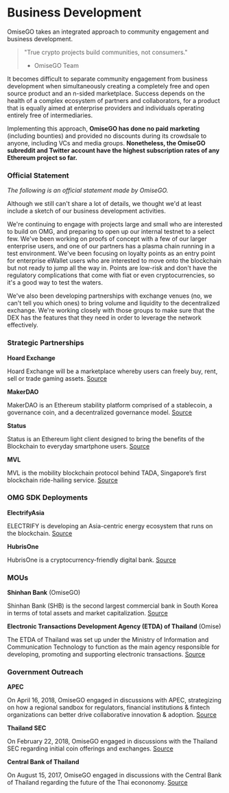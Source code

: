 # Business Development

OmiseGO takes an integrated approach to community engagement and business development. 

> "True crypto projects build communities, not consumers."
> - OmiseGO Team

It becomes difficult to separate community engagement from business development when simultaneously creating a completely free and open source product and an n-sided marketplace. Success depends on the health of a complex ecosystem of partners and collaborators, for a product that is equally aimed at enterprise providers and individuals operating entirely free of intermediaries.

Implementing this approach, **OmiseGO has done no paid marketing** (including bounties) and provided no discounts during its crowdsale to anyone, including VCs and media groups. **Nonetheless, the OmiseGO subreddit and Twitter account have the highest subscription rates of any Ethereum project so far.** 


### Official Statement

_The following is an official statement made by OmiseGO._

Although we still can't share a lot of details, we thought we'd at least include a sketch of our business development activities.

We're continuing to engage with projects large and small who are interested to build on OMG, and preparing to open up our internal testnet to a select few. We've been working on proofs of concept with a few of our larger enterprise users, and one of our partners has a plasma chain running in a test environment. We've been focusing on loyalty points as an entry point for enterprise eWallet users who are interested to move onto the blockchain but not ready to jump all the way in. Points are low-risk and don't have the regulatory complications that come with fiat or even cryptocurrencies, so it's a good way to test the waters.

We've also been developing partnerships with exchange venues (no, we can't tell you which ones) to bring volume and liquidity to the decentralized exchange. We're working closely with those groups to make sure that the DEX has the features that they need in order to leverage the network effectively.

### Strategic Partnerships

**Hoard Exchange**

Hoard Exchange will be a marketplace whereby users can freely buy, rent, sell or trade gaming assets. [Source](https://blog.hoard.exchange/omisego-hoard-creating-a-truly-seamless-game-marketplace-bdebe1b2d272)

**MakerDAO**

MakerDAO is an Ethereum stability platform comprised of a stablecoin, a governance coin, and a decentralized governance model. [Source](https://medium.com/makerdao/makerdao-and-omisego-announcing-dai-and-omg-collaborations-23600a080046)

**Status**

Status is an Ethereum light client designed to bring the benefits of the Blockchain to everyday smartphone users. [Source](https://blog.status.im/status-partners-with-omisego-565577d2f72)

**MVL**

MVL is the mobility blockchain protocol behind TADA, Singapore’s first blockchain ride-hailing service. [Source](https://mvlchain.io/blog?path=https://blog2.mvlchain.io/index.php/2018/11/14/2668/)

### OMG SDK Deployments

**ElectrifyAsia**

ELECTRIFY is developing an Asia-centric energy ecosystem that runs on the blockchain. 
[Source](https://electrify.asia/faqs/)

**HubrisOne**

HubrisOne is a cryptocurrency-friendly digital bank.
[Source](https://medium.com/@hubrisone/hubrisone-omisego-partnership-f0def0acd3ff)

### MOUs

**Shinhan Bank** (OmiseGO)

Shinhan Bank (SHB) is the second largest commercial bank in South Korea in terms of total assets and market capitalization. 
[Source](https://www.omise.co/omise-and-omisego-sign-mou-with-shinhancard-to-explore-opportunities-for-fintech-and-blockchain-initiatives)

**Electronic Transactions Development Agency (ETDA) of Thailand** (Omise)

The ETDA of Thailand was set up under the Ministry of Information and Communication Technology to function as the main agency responsible for developing, promoting and supporting electronic transactions.
[Source](https://www.etda.or.th/content/etda-signs-mou-with-omise-for-driving-national-digital-id.html)

### Government Outreach

**APEC**

On April 16, 2018, OmiseGO engaged in discussions with APEC, strategizing on how a regional sandbox for regulators, financial institutions & fintech organizations can better drive collaborative innovation & adoption. [Source](https://twitter.com/omise_go/status/986075972104409088)

**Thailand SEC**

On February 22, 2018, OmiseGO engaged in discussions with the Thailand SEC regarding initial coin offerings and exchanges.
[Source](https://twitter.com/jun_omise/status/966645232124149760?lang=en)

**Central Bank of Thailand**

On August 15, 2017, OmiseGO engaged in discussions with the Central Bank of Thailand regarding the future of the Thai econonomy.
[Source](https://twitter.com/omise_go/status/897472052457684993)
